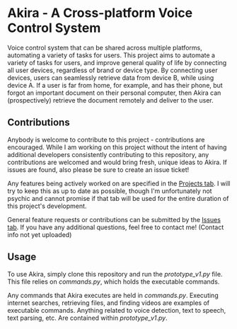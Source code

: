 # Akira - A Cross-platform Voice Control System

Voice control system that can be shared across multiple platforms, automating a variety of tasks for users.
This project aims to automate a variety of tasks for users, and improve general quality of life by connecting 
all user devices, regardless of brand or device type. By connecting user devices, users can seamlessly retrieve
data from device B, while using device A. If a user is far from home, for example, and has their phone, but forgot an important document
on their personal computer, then Akira can (prospectively) retrieve the document remotely and deliver to the user. 


## Contributions

Anybody is welcome to contribute to this project - contributions are encouraged. While I am working on this project without the intent 
of having additional developers consistently contributing to this repository, any contributions are welcomed and would bring
fresh, unique ideas to Akira. If issues are found, also please be sure to create an issue ticket! 

Any features being actively worked on are specified in the [Projects tab](https://github.com/RikiBorders/Akira-Voice-Control-System/projects?type=beta).
I will try to keep this as up to date as possible, though I'm unfortunately not psychic and cannot promise if that tab will be used
for the entire duration of this project's development.

General feature requests or contributions can be submitted by the [Issues tab](https://github.com/RikiBorders/Akira-Voice-Control-System/issues).
If you have any additional questions, feel free to contact me! (Contact info not yet uploaded)


## Usage

To use Akira, simply clone this repository and run the *prototype_v1.py* file. This file relies on *commands.py*, which
holds the executable commands. 


Any commands that Akira executes are held in *commands.py*. Executing internet searches, retrieving files, and finding
videos are examples of executable commands. Anything related to voice detection, text to speech, text parsing, etc. 
Are contained within *prototype_v1.py*.
